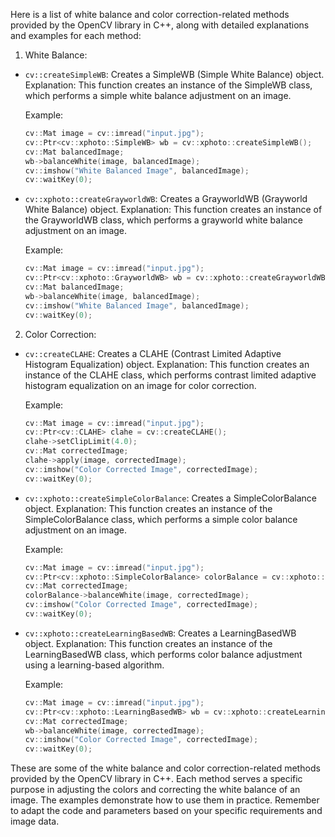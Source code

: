 Here is a list of white balance and color correction-related methods provided by the OpenCV library in C++, along with detailed explanations and examples for each method:

1. White Balance:

- `cv::createSimpleWB`: Creates a SimpleWB (Simple White Balance) object.
  Explanation: This function creates an instance of the SimpleWB class, which performs a simple white balance adjustment on an image.

  Example:
  ```cpp
  cv::Mat image = cv::imread("input.jpg");
  cv::Ptr<cv::xphoto::SimpleWB> wb = cv::xphoto::createSimpleWB();
  cv::Mat balancedImage;
  wb->balanceWhite(image, balancedImage);
  cv::imshow("White Balanced Image", balancedImage);
  cv::waitKey(0);
  ```

- `cv::xphoto::createGrayworldWB`: Creates a GrayworldWB (Grayworld White Balance) object.
  Explanation: This function creates an instance of the GrayworldWB class, which performs a grayworld white balance adjustment on an image.

  Example:
  ```cpp
  cv::Mat image = cv::imread("input.jpg");
  cv::Ptr<cv::xphoto::GrayworldWB> wb = cv::xphoto::createGrayworldWB();
  cv::Mat balancedImage;
  wb->balanceWhite(image, balancedImage);
  cv::imshow("White Balanced Image", balancedImage);
  cv::waitKey(0);
  ```

2. Color Correction:

- `cv::createCLAHE`: Creates a CLAHE (Contrast Limited Adaptive Histogram Equalization) object.
  Explanation: This function creates an instance of the CLAHE class, which performs contrast limited adaptive histogram equalization on an image for color correction.

  Example:
  ```cpp
  cv::Mat image = cv::imread("input.jpg");
  cv::Ptr<cv::CLAHE> clahe = cv::createCLAHE();
  clahe->setClipLimit(4.0);
  cv::Mat correctedImage;
  clahe->apply(image, correctedImage);
  cv::imshow("Color Corrected Image", correctedImage);
  cv::waitKey(0);
  ```

- `cv::xphoto::createSimpleColorBalance`: Creates a SimpleColorBalance object.
  Explanation: This function creates an instance of the SimpleColorBalance class, which performs a simple color balance adjustment on an image.

  Example:
  ```cpp
  cv::Mat image = cv::imread("input.jpg");
  cv::Ptr<cv::xphoto::SimpleColorBalance> colorBalance = cv::xphoto::createSimpleColorBalance();
  cv::Mat correctedImage;
  colorBalance->balanceWhite(image, correctedImage);
  cv::imshow("Color Corrected Image", correctedImage);
  cv::waitKey(0);
  ```

- `cv::xphoto::createLearningBasedWB`: Creates a LearningBasedWB object.
  Explanation: This function creates an instance of the LearningBasedWB class, which performs color balance adjustment using a learning-based algorithm.

  Example:
  ```cpp
  cv::Mat image = cv::imread("input.jpg");
  cv::Ptr<cv::xphoto::LearningBasedWB> wb = cv::xphoto::createLearningBasedWB();
  cv::Mat correctedImage;
  wb->balanceWhite(image, correctedImage);
  cv::imshow("Color Corrected Image", correctedImage);
  cv::waitKey(0);
  ```

These are some of the white balance and color correction-related methods provided by the OpenCV library in C++. Each method serves a specific purpose in adjusting the colors and correcting the white balance of an image. The examples demonstrate how to use them in practice. Remember to adapt the code and parameters based on your specific requirements and image data.